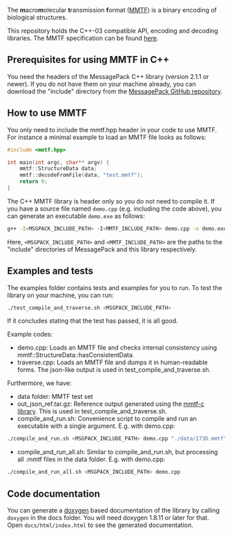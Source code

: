 
The <b>m</b>acro<b>m</b>olecular <b>t</b>ransmission <b>f</b>ormat
([MMTF](http://mmtf.rcsb.org)) is a binary encoding of biological structures.

This repository holds the C++-03 compatible API, encoding and decoding
libraries. The MMTF specification can be found
[here](https://github.com/rcsb/mmtf/blob/HEAD/spec.md/).

## Prerequisites for using MMTF in C++

You need the headers of the MessagePack C++ library (version 2.1.1 or newer).
If you do not have them on your machine already, you can download the "include"
directory from the
[MessagePack GitHub repository](https://github.com/msgpack/msgpack-c).

## How to use MMTF

You only need to include the mmtf.hpp header in your code to use MMTF.
For instance a minimal example to load an MMTF file looks as follows:

```C
#include <mmtf.hpp>

int main(int argc, char** argv) {
    mmtf::StructureData data;
    mmtf::decodeFromFile(data, "test.mmtf");
    return 0;
}
```

The C++ MMTF library is header only so you do not need to compile it. If you
have a source file named `demo.cpp` (e.g. including the code above), you can
generate an executable `demo.exe` as follows:

```bash
g++ -I<MSGPACK_INCLUDE_PATH> -I<MMTF_INCLUDE_PATH> demo.cpp -o demo.exe
```

Here, `<MSGPACK_INCLUDE_PATH>` and `<MMTF_INCLUDE_PATH>` are the paths to the
"include" directories of MessagePack and this library respectively.

## Examples and tests

The examples folder contains tests and examples for you to run.
To test the library on your machine, you can run:
```bash
./test_compile_and_traverse.sh <MSGPACK_INCLUDE_PATH>
```
If it concludes stating that the test has passed, it is all good.

Example codes:
- demo.cpp: Loads an MMTF file and checks internal consistency using
            mmtf::StructureData::hasConsistentData.
- traverse.cpp: Loads an MMTF file and dumps it in human-readable forms.
                The json-like output is used in test_compile_and_traverse.sh.

Furthermore, we have:
- data folder: MMTF test set
- out_json_ref.tar.gz: Reference output generated using the
                       [mmtf-c library](https://github.com/rcsb/mmtf-c).
                       This is used in test_compile_and_traverse.sh.
- compile_and_run.sh: Convenience script to compile and run an executable with
                      a single argument. E.g. with demo.cpp:
```bash
./compile_and_run.sh <MSGPACK_INCLUDE_PATH> demo.cpp "./data/173D.mmtf"
```
- compile_and_run_all.sh: Similar to compile_and_run.sh, but processing all
                          .mmtf files in the data folder. E.g. with demo.cpp:
```bash
./compile_and_run_all.sh <MSGPACK_INCLUDE_PATH> demo.cpp
```

## Code documentation

You can generate a [doxygen](http://www.doxygen.org) based documentation of the
library by calling `doxygen` in the docs folder. You will need doxygen 1.8.11 or
later for that. Open `docs/html/index.html` to see the generated documentation.
